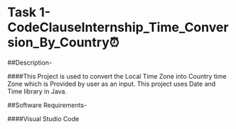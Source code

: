 # Task 1- CodeClauseInternship_Time_Conversion_By_Country⏰

##Description-

####This Project is used to convert the Local Time Zone into Country time Zone which is Provided by user as an input.
This project uses Date and Time library in Java.

##Software Requirements-

####Visual Studio Code





